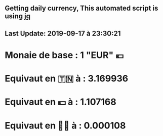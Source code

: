 ## Getting daily currency, This automated script is using [jq](https://stedolan.github.io/jq/)
## Last Update:  2019-09-17 à 23:30:21
 # Monaie de base : 1 "EUR" 💶 
 # Equivaut en 🇹🇳 à :  3.169936 
 # Equivaut en 💵 à : 1.107168
 # Equivaut en 🐱‍💻 à :  0.000108
